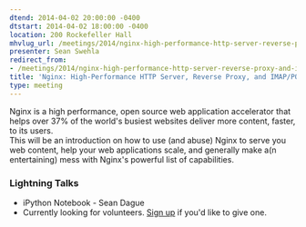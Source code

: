 ```yaml
---
dtend: 2014-04-02 20:00:00 -0400
dtstart: 2014-04-02 18:00:00 -0400
location: 200 Rockefeller Hall
mhvlug_url: /meetings/2014/nginx-high-performance-http-server-reverse-proxy-and-imappop3-proxy-server-0
presenter: Sean Swehla
redirect_from:
- /meetings/2014/nginx-high-performance-http-server-reverse-proxy-and-imappop3-proxy-server-0
title: 'Nginx: High-Performance HTTP Server, Reverse Proxy, and IMAP/POP3 Proxy Server'
type: meeting
---
```


Nginx is a high performance, open source web application accelerator that helps over 37% of the world's busiest websites deliver more content, faster, to its users. <br />This will be an introduction on how to use (and abuse) Nginx to serve you web content, help your web applications scale, and generally make a(n entertaining) mess with Nginx's powerful list of capabilities.

### Lightning Talks
- iPython Notebook - Sean Dague
- Currently looking for volunteers. [Sign up](http://mhvlug.org/contact/Lightning-Talk) if you'd like to give one.

